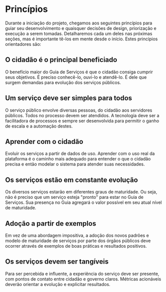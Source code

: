 # Princípios

Durante a iniciação do projeto, chegamos aos seguintes princípios para guiar seu desenvolvimento e quaisquer decisões de design, priorização e execução a serem tomadas. Detalharemos cada um deles nas próximas seções, mas é importante tê-los em mente desde o início. Estes princípios orientadores são:

## O cidadão é o principal beneficiado

O benefício maior do Guia de Serviços é que o cidadão consiga cumprir seus objetivos. É preciso conhecê-lo, ouvi-lo e atendê-lo. É dele que surgem demandas para evolução dos serviços públicos.

## Um serviço deve ser simples para todos

O serviço público envolve diversas pessoas, do cidadão aos servidores
públicos. Todos no processo devem ser atendidos. A tecnologia deve ser a facilitadora de processos e sempre ser desenvolvida
para permitir o ganho de escala e a automação destes.

## Aprender com o cidadão

Evoluir os serviços a partir de dados de uso. Aprender com o uso real da
plataforma é o caminho mais adequado para entender o que o cidadão precisa e então modelar o sistema para atender suas necessidades.

## Os serviços estão em constante evolução

Os diversos serviços estarão em diferentes graus de maturidade. Ou seja, não é preciso que um serviço esteja "pronto" para estar no Guia de Serviços. Sua presença no Guia agregará o valor possível em seu atual nível de maturidade.

## Adoção a partir de exemplos

Em vez de uma abordagem impositiva, a adoção dos novos padrões e modelo de maturidade de serviços por parte dos órgãos públicos deve ocorrer através de exemplos de boas práticas e resultados positivos.
 
## Os serviços devem ser tangíveis

Para ser percebida e influente, a experiência do serviço deve ser presente, com pontos de contato entre cidadão e governo claros. Métricas acionáveis deverão orientar a evolução e explicitar resultados.
